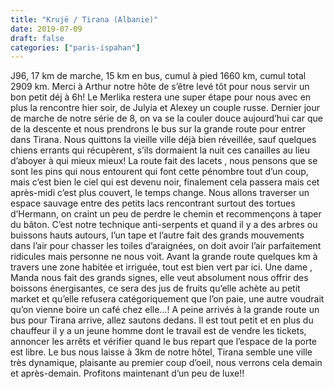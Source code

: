 ```yaml
---
title: "Krujë / Tirana (Albanie)"
date: 2019-07-09
draft: false
categories: ["paris-ispahan"]
---
```


J96, 17 km de marche, 15 km en bus, cumul à pied 1660 km, cumul total 2909 km.
Merci à Arthur notre hôte de s’être levé tôt pour nous servir un bon petit déj à 6h! Le Merlika restera une super étape pour nous avec en plus la rencontre hier soir, de Julyia et Alexey un couple russe.
Dernier jour de marche de notre série de 8, on va se la couler douce aujourd’hui car que de la descente et nous prendrons le bus sur la grande route pour entrer dans Tirana.
Nous quittons la vieille ville déjà bien réveillée, sauf quelques chiens errants qui récupèrent, s’ils dormaient la nuit ces canailles au lieu d’aboyer à qui mieux mieux! La route fait des lacets , nous pensons que se sont les pins qui nous entourent qui font cette pénombre tout d’un coup, mais c’est bien le ciel qui est devenu noir, finalement cela passera mais cet après-midi c’est plus couvert, le temps change. Nous allons traverser un espace sauvage entre des petits lacs rencontrant surtout des tortues d’Hermann, on craint un peu de perdre le chemin et recommençons à taper du bâton. C’est notre technique anti-serpents et quand il y a des arbres ou buissons hauts autours, l’un tape et l’autre fait des grands mouvements dans l’air pour chasser les toiles d’araignées, on doit avoir l’air parfaitement ridicules mais personne ne nous voit. Avant la grande route quelques km à travers une zone habitée et irriguée, tout est bien vert par ici. Une dame , Manda nous fait des grands signes, elle veut absolument nous offrir des boissons énergisantes, ce sera des jus de fruits qu’elle achète au petit market et qu’elle refusera catégoriquement que l’on paie, une autre voudrait qu’on vienne boire un café chez elle…! A peine arrivés à la grande route un bus pour Tirana arrive, allez sautons dedans. Il est tout petit et en plus du chauffeur il y a un jeune homme dont le travail est de vendre les tickets, annoncer les arrêts et vérifier quand le bus repart que l’espace de la porte est libre.
Le bus nous laisse à 3km de notre hôtel, Tirana semble une ville très dynamique, plaisante au premier coup d’oeil, nous verrons cela demain et après-demain. Profitons maintenant d’un peu de luxe!!
